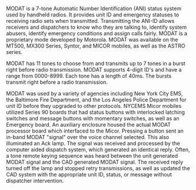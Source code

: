 MODAT is a 7-tone Automatic Number Identification (ANI) status system used by handheld radios. It provides unit ID and emergency statuses to receiving radio sets when transmitted. Transmitting the ANI-ID allows receivers and dispatchers to know who they are talking to, identify system abusers, identify emergency conditions and assign calls fairly. MODAT is a proprietary mode developed by Motorola. MODAT was available on the MT500, MX300 Series, Syntor, and MICOR mobiles, as well as the ASTRO series.

MODAT has 11 tones to choose from and transmits up to 7 tones in a burst right before radio transmission. MODAT supports 4-digit ID's and have a range from 0000-8999. Each tone has a length of 40ms. The bursts transmit right before a radio transmission.

MODAT was used by a variety of agencies including New York City EMS, the Baltimore Fire Department, and the Los Angeles Police Department for unit ID before they upgraded to other protocols. NYCEMS Micor mobiles utilized Series 90 boards that had status buttons with interlocked latching switches and message buttons with momentary switches, as well as an Emergency board. An auxiliary enclosure housed the actual MODAT processor board which interfaced to the Micor. Pressing a button sent an in-band MODAT "signal" over the voice channel selected. This also illuminated an Ack lamp. The signal was received and processed by the computer aided dispatch system, which generated an identical reply. Often, a tone remote keying sequence was heard between the unit generated MODAT signal and the CAD generated MODAT signal. The received reply turned off the lamp and stopped retry transmissions, as well as updated the CAD system with the appropriate unit ID, status, or message without dispatcher intervention.